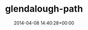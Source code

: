 ---
title:		"glendalough-path"
type:		"photos"
mediatype:		"upload"
location:		"TBC"
date:		"2014-04-08 14:40:28+00:00"
album:		"landscapes"
filename:		"glendalough-path.md"
series:		""
cl_public_id:		"landscapes/glendalough-path"
cl_version:		1497004677
format:		"tiff"
bytes:		4186236
width:		961
height:		1440
colours:
- "#E4DDD8"
- "#857972"
- "#D9DAE1"
- "#F3F6F7"
- "#342E20"
- "#30241E"
- "#796A52"
- "#7F6757"
- "#898C9C"
- "#413D35"
- "#717360"
- "#BE9C83"
- "#363A23"
- "#6D6A4A"
- "#7F8E94"
- "#CFC8CD"
- "#BCA482"
exposure_mode:		"Auto"
program:		"Aperture-priority AE"
aperture:		"2.0"
focal_length:		"50.0 mm"
iso:		"200"
shutter_speed:		"1/1250"
metering:		"Multi-segment"
flash:		"Off, Did not fire"
white_balance:		"Custom"
colour_temp:		"5200"
has_crop:		"false"
orientation:		"Horizontal (normal)"
camera_model:		"NIKON D800"
lens_info:		"0mm f/0"
artist:		"No artist info"
x_resolution:		"300"
y_resolution:		"300"
---